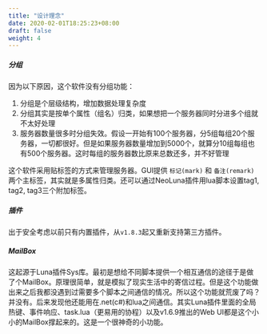 ```yaml
---
title: "设计理念"
date: 2020-02-01T18:25:23+08:00
draft: false
weight: 4
---
```


##### 分组
因为以下原因，这个软件没有分组功能：  
 1. 分组是个层级结构，增加数据处理复杂度  
 2. 分组其实是按单个属性（组名）归类，如果想把一个服务器同时分进多个组就不太好处理  
 3. 服务器数量很多时分组失效。假设一开始有100个服务器，分5组每组20个服务器，一切都很好。但是如果服务器数量增加到5000个，就算分10组每组也有500个服务器。这时每组的服务器数比原来总数还多，并不好管理  

这个软件采用贴标签的方式来管理服务器。GUI提供 `标记(mark)` 和 `备注(remark)` 两个主标签，其实就是多属性归类。还可以通过NeoLuna插件用lua脚本设置tag1, tag2, tag3三个附加标签。  

##### 插件
出于安全考虑以前只有内置插件，从`v1.8.3`起又重新支持第三方插件。  

##### MailBox
这起源于Luna插件Sys库。最初是想给不同脚本提供一个相互通信的途径于是做了个MailBox。原理很简单，就是模拟了现实生活中的寄信过程。但是这个功能做出来之后我都没遇到过需要多个脚本之间通信的情况。所以这个功能就荒废了吗？并没有。后来发现他还能用在.net(c#)和lua之间通信。其实Luna插件里面的全局热键、事件响应、task.lua（更易用的协程）以及v1.6.9推出的Web UI都是这个小小的MailBox撑起来的。这是一个很神奇的小功能。  